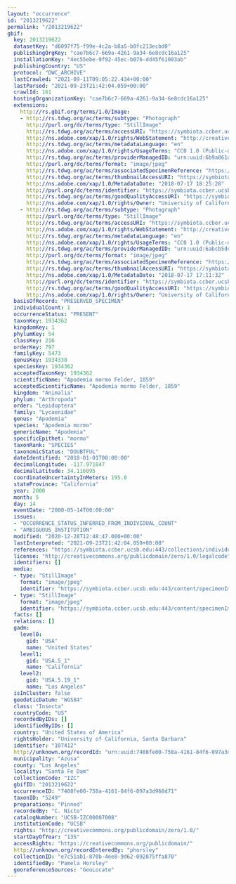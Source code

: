 ```yaml
---
layout: "occurrence"
id: "2013219622"
permalink: "/2013219622"
gbif:
  key: 2013219622
  datasetKey: "d6097f75-f99e-4c2a-b8a5-b0fc213ecbd0"
  publishingOrgKey: "cae7b6c7-669a-4261-9a34-6e8cdc16a125"
  installationKey: "4ec55ebe-9f92-45ec-b076-dd45f61003ab"
  publishingCountry: "US"
  protocol: "DWC_ARCHIVE"
  lastCrawled: "2021-09-11T09:05:22.434+00:00"
  lastParsed: "2021-09-23T21:42:04.059+00:00"
  crawlId: 161
  hostingOrganizationKey: "cae7b6c7-669a-4261-9a34-6e8cdc16a125"
  extensions:
    http://rs.gbif.org/terms/1.0/Image:
    - http://rs.tdwg.org/ac/terms/subtype: "Photograph"
      http://purl.org/dc/terms/type: "StillImage"
      http://rs.tdwg.org/ac/terms/accessURI: "https://symbiota.ccber.ucsb.edu:443/content/specimenImages/UCSB_IZC/UCSB-IZC00007/UCSB-IZC00007008_1_lg.jpg"
      http://ns.adobe.com/xap/1.0/rights/WebStatement: "http://creativecommons.org/publicdomain/zero/1.0/"
      http://rs.tdwg.org/ac/terms/metadataLanguage: "en"
      http://ns.adobe.com/xap/1.0/rights/UsageTerms: "CC0 1.0 (Public-domain)"
      http://rs.tdwg.org/ac/terms/providerManagedID: "urn:uuid:6b9a861d-d362-48b0-b22e-a3552ca7caef"
      http://purl.org/dc/terms/format: "image/jpeg"
      http://rs.tdwg.org/ac/terms/associatedSpecimenReference: "https://symbiota.ccber.ucsb.edu:443/collections/individual/index.php?occid=107412"
      http://rs.tdwg.org/ac/terms/thumbnailAccessURI: "https://symbiota.ccber.ucsb.edu:443/content/specimenImages/UCSB_IZC/UCSB-IZC00007/UCSB-IZC00007008_1_tn.jpg"
      http://ns.adobe.com/xap/1.0/MetadataDate: "2018-07-17 18:25:28"
      http://purl.org/dc/terms/identifier: "https://symbiota.ccber.ucsb.edu:443/content/specimenImages/UCSB_IZC/UCSB-IZC00007/UCSB-IZC00007008_1_lg.jpg"
      http://rs.tdwg.org/ac/terms/goodQualityAccessURI: "https://symbiota.ccber.ucsb.edu:443/content/specimenImages/UCSB_IZC/UCSB-IZC00007/UCSB-IZC00007008_1.jpg"
      http://ns.adobe.com/xap/1.0/rights/Owner: "University of California, Santa Barbara"
    - http://rs.tdwg.org/ac/terms/subtype: "Photograph"
      http://purl.org/dc/terms/type: "StillImage"
      http://rs.tdwg.org/ac/terms/accessURI: "https://symbiota.ccber.ucsb.edu:443/content/specimenImages/UCSB_IZC/UCSB-IZC00007/UCSB-IZC00007008_lg.jpg"
      http://ns.adobe.com/xap/1.0/rights/WebStatement: "http://creativecommons.org/publicdomain/zero/1.0/"
      http://rs.tdwg.org/ac/terms/metadataLanguage: "en"
      http://ns.adobe.com/xap/1.0/rights/UsageTerms: "CC0 1.0 (Public-domain)"
      http://rs.tdwg.org/ac/terms/providerManagedID: "urn:uuid:6abcb5dc-43f3-48d6-93a4-8055ba4e3e00"
      http://purl.org/dc/terms/format: "image/jpeg"
      http://rs.tdwg.org/ac/terms/associatedSpecimenReference: "https://symbiota.ccber.ucsb.edu:443/collections/individual/index.php?occid=107412"
      http://rs.tdwg.org/ac/terms/thumbnailAccessURI: "https://symbiota.ccber.ucsb.edu:443/content/specimenImages/UCSB_IZC/UCSB-IZC00007/UCSB-IZC00007008_tn.jpg"
      http://ns.adobe.com/xap/1.0/MetadataDate: "2018-07-17 17:11:32"
      http://purl.org/dc/terms/identifier: "https://symbiota.ccber.ucsb.edu:443/content/specimenImages/UCSB_IZC/UCSB-IZC00007/UCSB-IZC00007008_lg.jpg"
      http://rs.tdwg.org/ac/terms/goodQualityAccessURI: "https://symbiota.ccber.ucsb.edu:443/content/specimenImages/UCSB_IZC/UCSB-IZC00007/UCSB-IZC00007008.jpg"
      http://ns.adobe.com/xap/1.0/rights/Owner: "University of California, Santa Barbara"
  basisOfRecord: "PRESERVED_SPECIMEN"
  individualCount: 1
  occurrenceStatus: "PRESENT"
  taxonKey: 1934362
  kingdomKey: 1
  phylumKey: 54
  classKey: 216
  orderKey: 797
  familyKey: 5473
  genusKey: 1934338
  speciesKey: 1934362
  acceptedTaxonKey: 1934362
  scientificName: "Apodemia mormo Felder, 1859"
  acceptedScientificName: "Apodemia mormo Felder, 1859"
  kingdom: "Animalia"
  phylum: "Arthropoda"
  order: "Lepidoptera"
  family: "Lycaenidae"
  genus: "Apodemia"
  species: "Apodemia mormo"
  genericName: "Apodemia"
  specificEpithet: "mormo"
  taxonRank: "SPECIES"
  taxonomicStatus: "DOUBTFUL"
  dateIdentified: "2018-01-01T00:00:00"
  decimalLongitude: -117.971847
  decimalLatitude: 34.116095
  coordinateUncertaintyInMeters: 195.0
  stateProvince: "California"
  year: 2000
  month: 5
  day: 14
  eventDate: "2000-05-14T00:00:00"
  issues:
  - "OCCURRENCE_STATUS_INFERRED_FROM_INDIVIDUAL_COUNT"
  - "AMBIGUOUS_INSTITUTION"
  modified: "2020-12-28T12:48:47.000+00:00"
  lastInterpreted: "2021-09-23T21:42:04.059+00:00"
  references: "https://symbiota.ccber.ucsb.edu:443/collections/individual/index.php?occid=107412"
  license: "http://creativecommons.org/publicdomain/zero/1.0/legalcode"
  identifiers: []
  media:
  - type: "StillImage"
    format: "image/jpeg"
    identifier: "https://symbiota.ccber.ucsb.edu:443/content/specimenImages/UCSB_IZC/UCSB-IZC00007/UCSB-IZC00007008_1_lg.jpg"
  - type: "StillImage"
    format: "image/jpeg"
    identifier: "https://symbiota.ccber.ucsb.edu:443/content/specimenImages/UCSB_IZC/UCSB-IZC00007/UCSB-IZC00007008_lg.jpg"
  facts: []
  relations: []
  gadm:
    level0:
      gid: "USA"
      name: "United States"
    level1:
      gid: "USA.5_1"
      name: "California"
    level2:
      gid: "USA.5.19_1"
      name: "Los Angeles"
  isInCluster: false
  geodeticDatum: "WGS84"
  class: "Insecta"
  countryCode: "US"
  recordedByIDs: []
  identifiedByIDs: []
  country: "United States of America"
  rightsHolder: "University of California, Santa Barbara"
  identifier: "107412"
  http://unknown.org/recordId: "urn:uuid:7408fe00-758a-4161-84f6-097a3d968d71"
  municipality: "Azusa"
  county: "Los Angeles"
  locality: "Santa Fe Dam"
  collectionCode: "IZC"
  gbifID: "2013219622"
  occurrenceID: "7408fe00-758a-4161-84f6-097a3d968d71"
  taxonID: "5249"
  preparations: "Pinned"
  recordedBy: "C. Nicto"
  catalogNumber: "UCSB-IZC00007008"
  institutionCode: "UCSB"
  rights: "http://creativecommons.org/publicdomain/zero/1.0/"
  startDayOfYear: "135"
  accessRights: "https://creativecommons.org/publicdomain/"
  http://unknown.org/recordEnteredBy: "phorsley"
  collectionID: "e7c51ab1-870b-4ee8-9d62-092875ffa870"
  identifiedBy: "Pamela Horsley"
  georeferenceSources: "GeoLocate"
---
```

